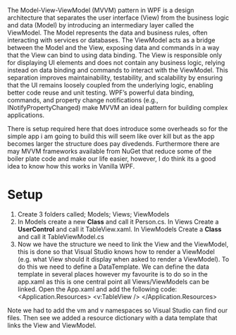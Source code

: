 The Model-View-ViewModel (MVVM) pattern in WPF is a design architecture that separates the user interface (View) from the business logic and data (Model) by introducing an intermediary layer called the ViewModel. The Model represents the data and business rules, often interacting with services or databases. The ViewModel acts as a bridge between the Model and the View, exposing data and commands in a way that the View can bind to using data binding. The View is responsible only for displaying UI elements and does not contain any business logic, relying instead on data binding and commands to interact with the ViewModel. This separation improves maintainability, testability, and scalability by ensuring that the UI remains loosely coupled from the underlying logic, enabling better code reuse and unit testing. WPF’s powerful data binding, commands, and property change notifications (e.g., INotifyPropertyChanged) make MVVM an ideal pattern for building complex applications.

There is setup required here that does introduce some overheads so for the simple app i am going to build this will seem like over kill but as the app becomes larger the structure does pay divedends. Furthermore there are may MVVM frameworks available from NuGet that reduce some of the boiler plate code and make our life easier, however, I do think its a good idea to know how this works in Vanilla WPF.

# Setup

1. Create 3 folders called; Models; Views; ViewModels
2. In Models create a new **Class** and call it Person.cs. In Views Create a **UserControl** and call it TableView.xaml. In ViewModels Create a **Class** and call it TableViewModel.cs
3. Now we have the structure we need to link the View and the ViewModel, this is done so that Visual Studio knows how to render a ViewModel (e.g. what View should it display when asked to render a ViewModel). To do this we need to define a DataTemplate. We can define the data template in several places however my favourite is to do so in the app.xaml as this is one central point all Views/ViewModels can be linked. Open the App.xaml and add the following code:
   <Application x:Class="Vanilla_MVVM.App"
               xmlns="http://schemas.microsoft.com/winfx/2006/xaml/presentation"
               xmlns:x="http://schemas.microsoft.com/winfx/2006/xaml"
               xmlns:local="clr-namespace:Vanilla_MVVM"
               xmlns:vm="clr-namespace:Vanilla_MVVM.ViewModels"
               xmlns:v="clr-namespace:Vanilla_MVVM.Views"
               StartupUri="MainWindow.xaml">
   <Application.Resources>
   <ResourceDictionary>
   <DataTemplate DataType="{x:Type vm:TableViewModel}">
   <v:TableView />
   </DataTemplate>
   </ResourceDictionary>
   </Application.Resources>
   </Application>

Note we had to add the vm and v namespaces so Visual Studio can find our files. Then see we added a resource dictionary with a data template that links the View and ViewModel.

